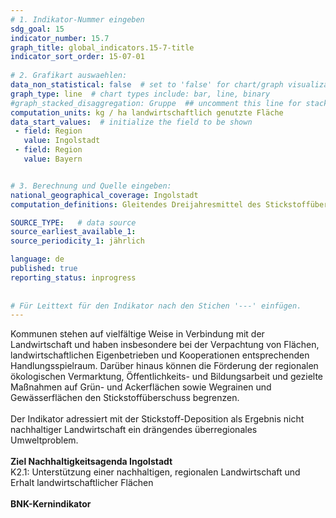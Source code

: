 ```yaml
---
# 1. Indikator-Nummer eingeben 
sdg_goal: 15 
indicator_number: 15.7
graph_title: global_indicators.15-7-title
indicator_sort_order: 15-07-01
 
# 2. Grafikart auswaehlen: 
data_non_statistical: false  # set to 'false' for chart/graph visualization 
graph_type: line  # chart types include: bar, line, binary 
#graph_stacked_disaggregation: Gruppe  ## uncomment this line for stacked bars. eplace 'Geschlecht' with the field of aggregation. 
computation_units: kg / ha landwirtschaftlich genutzte Fläche
data_start_values:  # initialize the field to be shown  
 - field: Region 
   value: Ingolstadt 
 - field: Region
   value: Bayern


# 3. Berechnung und Quelle eingeben: 
national_geographical_coverage: Ingolstadt
computation_definitions: Gleitendes Dreijahresmittel des Stickstoffüberschusses in landwirtschaftlich genutzter Fläche

SOURCE_TYPE:   # data source  
source_earliest_available_1:
source_periodicity_1: jährlich

language: de   
published: true 
reporting_status: inprogress
 
 
# Für Leittext für den Indikator nach den Stichen '---' einfügen. 
---
```

Kommunen stehen auf vielfältige Weise in Verbindung mit der Landwirtschaft und haben insbesondere bei der Verpachtung von Flächen, landwirtschaftlichen Eigenbetrieben
und Kooperationen entsprechenden Handlungsspielraum. Darüber hinaus können die Förderung der regionalen ökologischen Vermarktung, Öffentlichkeits- und Bildungsarbeit
und gezielte Maßnahmen auf Grün- und Ackerflächen sowie Wegrainen und Gewässerflächen den Stickstoffüberschuss begrenzen.<br>
<br>
Der Indikator adressiert mit der Stickstoff-Deposition als Ergebnis nicht nachhaltiger Landwirtschaft ein drängendes überregionales Umweltproblem.<br>
<br>
<b>Ziel Nachhaltigkeitsagenda Ingolstadt</b><br>
K2.1: Unterstützung einer nachhaltigen, regionalen Landwirtschaft und Erhalt landwirtschaftlicher Flächen<br>
<br>
<b>BNK-Kernindikator</b>

